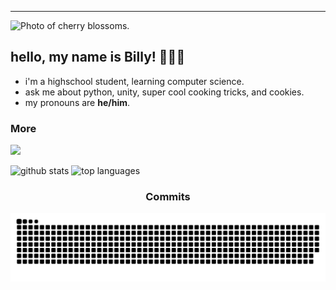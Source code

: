 ---

<img alt="Photo of cherry blossoms." src="https://res.cloudinary.com/jendowns/image/upload/v1598540379/flowers_wcwnkq.jpg" />

## hello, my name is Billy! 👩🏻‍💻

- i'm a highschool student, learning computer science.
- ask me about python, unity, super cool cooking tricks, and cookies.
- my pronouns are **he/him**.


### More

[![](https://www.codewars.com/users/billyeatcookies/badges/large)](https://www.codewars.com/users/billyeatcookies)

![github stats](https://github-readme-stats.vercel.app/api?username=billyeatcookies&show_icons=true&hide=stars&hide_border=true&bg_color=232326&icon_color=ebcb8b&title_color=a0c5e7&text_color=a0c5e7) ![top languages](https://github-readme-stats.vercel.app/api/top-langs/?username=billyeatcookies&layout=compact&show_icons=true&hide_border=true&bg_color=232326&icon_color=ebcb8b&title_color=a0c5e7&text_color=a0c5e7)



<h3 align="center">Commits</h3>
<p align="center">
  <img align="center" src="https://github.com/billyeatcookies/billyeatcookies/blob/output/github-contribution-grid-snake.svg" alt="twitter/billyeatcookies" />
</p>
